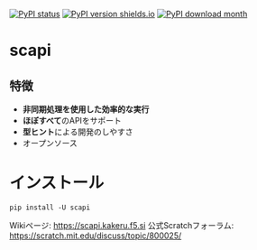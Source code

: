 [![PyPI status](https://img.shields.io/pypi/status/scapi.svg)](https://pypi.python.org/pypi/scapi/)
[![PyPI version shields.io](https://img.shields.io/pypi/v/scapi.svg)](https://pypi.python.org/pypi/scapi/)
[![PyPI download month](https://img.shields.io/pypi/dm/scapi.svg)](https://pypi.python.org/pypi/scapi/)


# scapi

## 特徴

- **非同期処理を使用した効率的な実行**
- **ほぼすべて**のAPIをサポート
- **型ヒント**による開発のしやすさ
- オープンソース

# インストール
`pip install -U scapi`

Wikiページ: https://scapi.kakeru.f5.si
公式Scratchフォーラム: https://scratch.mit.edu/discuss/topic/800025/